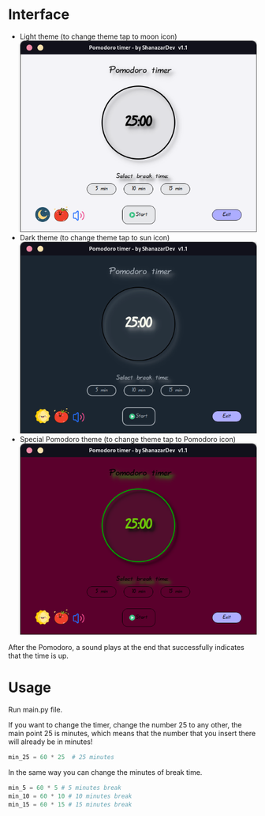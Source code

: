 
# Interface 
- Light theme (to change theme tap to moon icon)
![Pomodoro](/img/Light_theme.png)
- Dark theme (to change theme tap to sun icon)
![Pomodoro](/img/Dark_theme.png)
- Special Pomodoro theme (to change theme tap to Pomodoro icon)
![Pomodoro](/img/Pomodoro_theme.png)

After the Pomodoro, a sound plays at the end that successfully indicates that the time is up.



 # Usage
  
  Run main.py file. 
  
If you want to change the timer, change the number 25 to any other, the main point 25 is minutes, which means that the number that you insert there will already be in minutes!
  
```python
min_25 = 60 * 25  # 25 minutes 
```
In the same way you can change the minutes of break time.

```python
min_5 = 60 * 5 # 5 minutes break 
min_10 = 60 * 10 # 10 minutes break
min_15 = 60 * 15 # 15 minutes break
```
